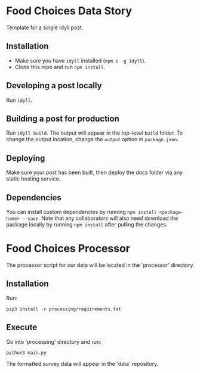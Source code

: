 # Food Choices Data Story

Template for a single Idyll post.

## Installation

- Make sure you have `idyll` installed (`npm i -g idyll`).
- Clone this repo and run `npm install`.

## Developing a post locally

Run `idyll`.

## Building a post for production

Run `idyll build`. The output will appear in the top-level `build` folder. To change the output location, change the `output` option in `package.json`.

## Deploying

Make sure your post has been built, then deploy the docs folder via any static hosting service.

## Dependencies

You can install custom dependencies by running `npm install <package-name> --save`. Note that any collaborators will also need download the package locally by running `npm install` after pulling the changes.

# Food Choices Processor

The processor script for our data will be located in the 'processor' directory.
## Installation
Run:

    pip3 install -r processing/requirements.txt


## Execute
Go into 'processing' directory and run:

    python3 main.py

The formatted survey data will appear in the 'data' repository.
